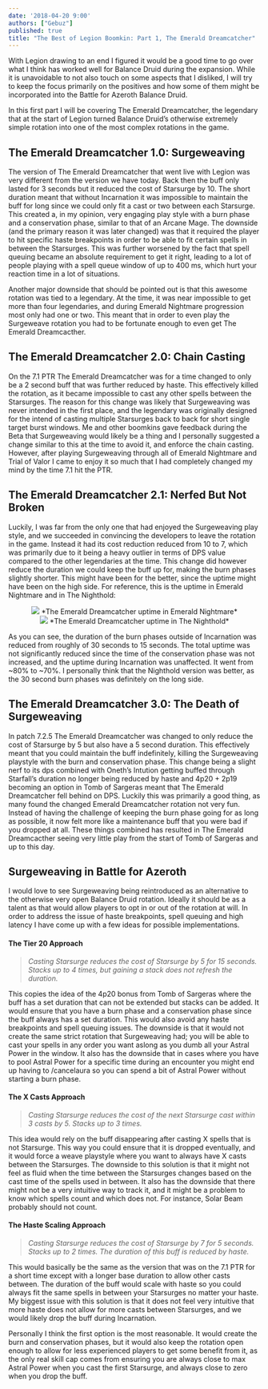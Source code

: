 ```yaml
---
date: '2018-04-20 9:00'
authors: ["Gebuz"]
published: true
title: "The Best of Legion Boomkin: Part 1, The Emerald Dreamcatcher"
---
```

With Legion drawing to an end I figured it would be a good time to go over what I think has worked well for Balance Druid during the expansion. While it is unavoidable to not  also touch on some aspects that I disliked, I will try to keep the focus primarily on the positives and how some of them might be incorporated into the Battle for Azeroth Balance Druid.

In this first part I will be covering The Emerald Dreamcatcher, the legendary that at the start of Legion turned Balance Druid’s otherwise extremely simple rotation into one of the most complex rotations in the game.

## The Emerald Dreamcatcher 1.0: Surgeweaving
The version of The Emerald Dreamcatcher that went live with Legion was very different from the version we have today. Back then the buff only lasted for 3 seconds but it reduced the cost of Starsurge by 10. The short duration meant that without Incarnation it was impossible to maintain the buff for long since we could only fit a cast or two between each Starsurge. This created a, in my opinion, very engaging play style with a burn phase and a conservation phase, similar to that of an Arcane Mage. The downside (and the primary reason it was later changed) was that it required the player to hit specific haste breakpoints in order to be able to fit certain spells in between the Starsurges. This was further worsened by the fact that spell queuing became an absolute requirement to get it right, leading to a lot of people playing with a spell queue window of up to 400 ms, which hurt your reaction time in a lot of situations.

Another major downside that should be pointed out is that this awesome rotation was tied to a legendary. At the time, it was near impossible to get more than four legendaries, and during Emerald Nightmare progression most only had one or two. This meant that in order to even play the Surgeweave rotation you had to be fortunate enough to even get The Emerald Dreamcacther.

## The Emerald Dreamcatcher 2.0: Chain Casting
On the 7.1 PTR The Emerald Dreamcatcher was for a time changed to only be a 2 second buff that was further reduced by haste. This effectively killed the rotation, as it became impossible to cast any other spells between the Starsurges. The reason for this change was likely that Surgeweaving was never intended in the first place, and the legendary was originally designed for the intend of casting multiple Starsurges back to back for short single target burst windows. Me and other boomkins gave feedback during the Beta that Surgeweaving would likely be a thing and I personally suggested a change similar to this at the time to avoid it, and enforce the chain casting. However, after playing Surgeweaving through all of Emerald Nightmare and Trial of Valor I came to enjoy it so much that I had completely changed my mind by the time 7.1 hit the PTR.

## The Emerald Dreamcatcher 2.1: Nerfed But Not Broken
Luckily, I was far from the only one that had enjoyed the Surgeweaving play style, and we succeeded in convincing the developers to leave the rotation in the game. Instead it had its cost reduction reduced from 10 to 7, which was primarily due to it being a heavy outlier in terms of DPS value compared to the other legendaries at the time. This change did however reduce the duration we could keep the buff up for, making the burn phases slightly shorter. This might have been for the better, since the uptime might have been on the high side. For reference, this is the uptime in Emerald Nightmare and in The Nighthold:

<center>
        <img src="https://gebuz.files.wordpress.com/2018/04/eduptimeen.png?w=840&h=165" ></img>
        *The Emerald Dreamcatcher uptime in Emerald Nightmare*
</center>

<center>
        <img src="https://gebuz.files.wordpress.com/2018/04/eduptimenh.png?w=840&h=163" ></img>
        *The Emerald Dreamcatcher uptime in The Nighthold*
</center>

As you can see, the duration of the burn phases outside of Incarnation was reduced from roughly of 30 seconds to 15 seconds. The total uptime was not significantly reduced since the time of the conservation phase was not increased, and the uptime during Incarnation was unaffected. It went from ~80% to ~70%. I personally think that the Nighthold version was better, as the 30 second burn phases was definitely on the long side.

## The Emerald Dreamcatcher 3.0: The Death of Surgeweaving
In patch 7.2.5 The Emerald Dreamcatcher was changed to only reduce the cost of Starsurge by 5 but also have a 5 second duration. This effectively meant that you could maintain the buff indefinitely, killing the Surgeweaving playstyle with the burn and conservation phase. This change being a slight nerf to its dps combined with Oneth’s Intution getting buffed through Starfall’s duration no longer being reduced by haste and 4p20 + 2p19 becoming an option in Tomb of Sargeras meant that The Emerald Dreamcatcher fell behind on DPS. Luckily this was primarily a good thing, as many found the changed Emerald Dreamcatcher rotation not very fun. Instead of having the challenge of keeping the burn phase going for as long as possible, it now felt more like a maintenance buff that you were bad if you dropped at all. These things combined has resulted in The Emerald Dreamcacther seeing very little play from the start of Tomb of Sargeras and up to this day.

## Surgeweaving in Battle for Azeroth
I would love to see Surgeweaving being reintroduced as an alternative to the otherwise very open Balance Druid rotation. Ideally it should be as a talent as that would allow players to opt in or out of the rotation at will. In order to address the issue of haste breakpoints,  spell queuing and high latency I have come up with a few ideas for possible implementations.

#### The Tier 20 Approach

>*Casting Starsurge reduces the cost of Starsurge by 5 for 15 seconds. Stacks up to 4 times, but gaining a stack does not refresh the duration.*

This copies the idea of the 4p20 bonus from Tomb of Sargeras where the buff has a set duration that can not be extended but stacks can be added. It would ensure that you have a burn phase and a conservation phase since the buff always has a set duration. This would also avoid any haste breakpoints and spell queuing issues. The downside is that it would not create the same strict rotation that Surgeweaving had; you will be able to cast your spells in any order you want aslong as you dumb all your Astral Power in the window. It also has the downside that in cases where you have to pool Astral Power for a specific time during an encounter you might end up having to /cancelaura so you can spend a bit of Astral Power without starting a burn phase.

#### The X Casts Approach

>*Casting Starsurge reduces the cost of the next Starsurge cast within 3 casts by 5. Stacks up to 3 times.*

This idea would rely on the buff disappearing after casting X spells that is not Starsurge. This way you could ensure that it is dropped eventually, and it would force a weave playstyle where you want to always have X casts between the Starsurges. The downside to this solution is that it might not feel as fluid when the time between the Starsurges changes based on the cast time of the spells used in between. It also has the downside that there might not be a very intuitive way to track it, and it might be a problem to know which spells count and which does not. For instance, Solar Beam probably should not count.

#### The Haste Scaling Approach

>*Casting Starsurge reduces the cost of Starsurge by 7 for 5 seconds. Stacks up to 2 times. The duration of this buff is reduced by haste.*

This would basically be the same as the version that was on the 7.1 PTR for a short time except with a longer base duration to allow other casts between. The duration of the buff would scale with haste so you could always fit the same spells in between your Starsurges no matter your haste. My biggest issue with this solution is that it does not feel very intuitive that more haste does not allow for more casts between Starsurges, and we would likely drop the buff during Incarnation.

Personally I think the first option is the most reasonable. It would create the burn and conservation phases, but it would also keep the rotation open enough to allow for less experienced players to get some benefit from it, as the only real skill cap comes from ensuring you are always close to max Astral Power when you cast the first Starsurge, and always close to zero when you drop the buff.

